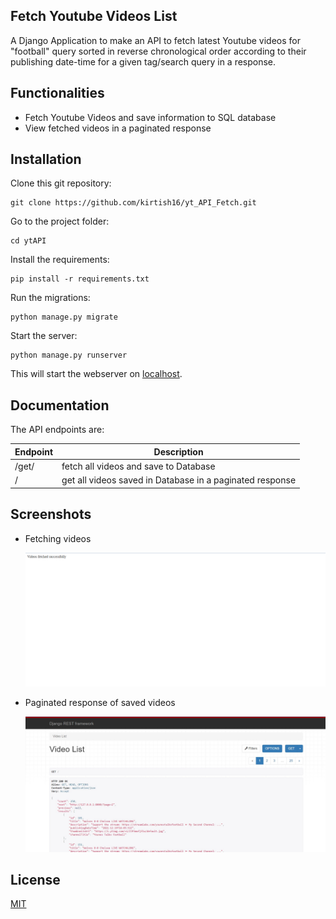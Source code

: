 ## Fetch Youtube Videos List 

A Django Application to make an API to fetch latest Youtube videos for "football" query sorted in reverse chronological order according to their publishing date-time for a given tag/search query in a response.


## Functionalities
- Fetch Youtube Videos and save information to SQL database 
- View fetched videos in a paginated response

## Installation
Clone this git repository:
```
git clone https://github.com/kirtish16/yt_API_Fetch.git
```
Go to the project folder:
```
cd ytAPI
```
Install the requirements:
```
pip install -r requirements.txt
```

Run the migrations:
```
python manage.py migrate
```
Start the server:
```
python manage.py runserver
```
This will start the webserver on [localhost](http://127.0.0.1:8000/).

## Documentation
The API endpoints are:

| Endpoint   | Description |
|------------|-----------|
| /get/ | fetch all videos and save to Database|
| / | get all videos saved in Database in a paginated response |


## Screenshots 

+ Fetching videos 

  ![Success](/Screenshots/success.png)
 
+ Paginated response of saved videos 

  ![Response](/Screenshots/response.jpg)
 



## License
[MIT](https://choosealicense.com/licenses/mit/)
